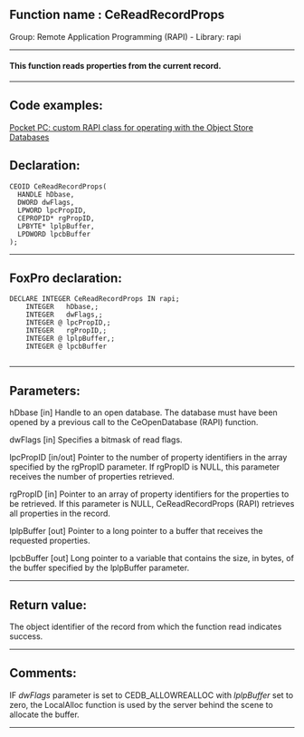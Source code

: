
## Function name : CeReadRecordProps
Group: Remote Application Programming (RAPI) - Library: rapi    
***  


#### This function reads properties from the current record.
***  


## Code examples:
[Pocket PC: custom RAPI class for operating with the Object Store Databases](../../samples/sample_445.md)  

## Declaration:
```foxpro  
CEOID CeReadRecordProps(
  HANDLE hDbase,
  DWORD dwFlags,
  LPWORD lpcPropID,
  CEPROPID* rgPropID,
  LPBYTE* lplpBuffer,
  LPDWORD lpcbBuffer
);  
```  
***  


## FoxPro declaration:
```foxpro  
DECLARE INTEGER CeReadRecordProps IN rapi;
	INTEGER   hDbase,;
	INTEGER   dwFlags,;
	INTEGER @ lpcPropID,;
	INTEGER   rgPropID,;
	INTEGER @ lplpBuffer,;
	INTEGER @ lpcbBuffer
  
```  
***  


## Parameters:
hDbase 
[in] Handle to an open database. The database must have been opened by a previous call to the CeOpenDatabase (RAPI) function.

dwFlags 
[in] Specifies a bitmask of read flags.

lpcPropID 
[in/out] Pointer to the number of property identifiers in the array specified by the rgPropID parameter. If rgPropID is NULL, this parameter receives the number of properties retrieved. 

rgPropID 
[in] Pointer to an array of property identifiers for the properties to be retrieved. If this parameter is NULL, CeReadRecordProps (RAPI) retrieves all properties in the record.

lplpBuffer 
[out] Pointer to a long pointer to a buffer that receives the requested properties.

lpcbBuffer 
[out] Long pointer to a variable that contains the size, in bytes, of the buffer specified by the lplpBuffer parameter.  
***  


## Return value:
The object identifier of the record from which the function read indicates success.  
***  


## Comments:
IF <Em>dwFlags</Em> parameter is set to CEDB_ALLOWREALLOC with <Em>lplpBuffer</Em> set to zero, the LocalAlloc function is used by the server behind the scene to allocate the buffer.  
  
***  

